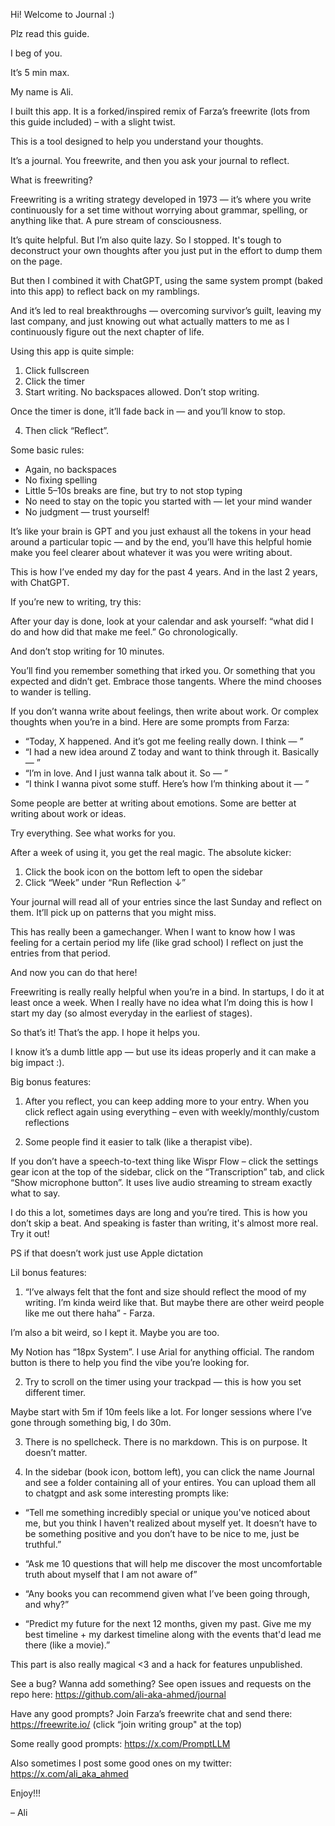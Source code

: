 Hi! Welcome to Journal :)

Plz read this guide.

I beg of you.

It’s 5 min max.

My name is Ali.

I built this app. It is a forked/inspired remix of Farza’s freewrite (lots from this guide included) – with a slight twist.

This is a tool designed to help you understand your thoughts.

It’s a journal. You freewrite, and then you ask your journal to reflect.

What is freewriting?

Freewriting is a writing strategy developed in 1973 — it’s where you write continuously for a set time without worrying about grammar, spelling, or anything like that. A pure stream of consciousness.

It’s quite helpful. But I’m also quite lazy. So I stopped. It's tough to deconstruct your own thoughts after you just put in the effort to dump them on the page.

But then I combined it with ChatGPT, using the same system prompt (baked into this app) to reflect back on my ramblings.

And it’s led to real breakthroughs — overcoming survivor’s guilt, leaving my last company, and just knowing out what actually matters to me as I continuously figure out the next chapter of life.

Using this app is quite simple:

1. Click fullscreen
2. Click the timer
3. Start writing. No backspaces allowed. Don’t stop writing.

Once the timer is done, it’ll fade back in — and you’ll know to stop.

4. Then click “Reflect”.

Some basic rules:

- Again, no backspaces
- No fixing spelling
- Little 5–10s breaks are fine, but try to not stop typing
- No need to stay on the topic you started with — let your mind wander
- No judgment — trust yourself!

It’s like your brain is GPT and you just exhaust all the tokens in your head around a particular topic — and by the end, you’ll have this helpful homie make you feel clearer about whatever it was you were writing about.

This is how I’ve ended my day for the past 4 years. And in the last 2 years, with ChatGPT.

If you’re new to writing, try this:

After your day is done, look at your calendar and ask yourself: “what did I do and how did that make me feel.” Go chronologically.

And don’t stop writing for 10 minutes.

You’ll find you remember something that irked you. Or something that you expected and didn’t get. Embrace those tangents. Where the mind chooses to wander is telling.

If you don’t wanna write about feelings, then write about work. Or complex thoughts when you’re in a bind. Here are some prompts from Farza:

- “Today, X happened. And it’s got me feeling really down. I think — ”
- “I had a new idea around Z today and want to think through it. Basically — ”
- “I’m in love. And I just wanna talk about it. So — ”
- “I think I wanna pivot some stuff. Here’s how I’m thinking about it — ”

Some people are better at writing about emotions.
Some are better at writing about work or ideas.

Try everything. See what works for you.

After a week of using it, you get the real magic. The absolute kicker:

1. Click the book icon on the bottom left to open the sidebar
2. Click  “Week” under “Run Reflection ↓”

Your journal will read all of your entries since the last Sunday and reflect on them. It’ll pick up on patterns that you might miss.

This has really been a gamechanger. When I want to know how I was feeling for a certain period my life (like grad school) I reflect on just the entries from that period.

And now you can do that here!

Freewriting is really really helpful when you’re in a bind. In startups, I do it at least once a week. When I really have no idea what I’m doing this is how I start my day  (so almost everyday in the earliest of stages).

So that’s it! That’s the app. I hope it helps you.

I know it’s a dumb little app — but use its ideas properly and it can make a big impact :).

Big bonus features:

1. After you reflect, you can keep adding more to your entry. When you click reflect again using everything – even with weekly/monthly/custom reflections

2. Some people find it easier to talk (like a therapist vibe).

If you don’t have a speech-to-text thing like Wispr Flow – click the settings gear icon at the top of the sidebar, click on the “Transcription” tab, and click “Show microphone button”. It uses live audio streaming to stream exactly what to say.

I do this a lot, sometimes days are long and you’re tired. This is how you don’t skip a beat. And speaking is faster than writing, it's almost more real. Try it out!

PS if that doesn’t work just use Apple dictation

Lil bonus features:

1. “I’ve always felt that the font and size should reflect the mood of my writing. I’m kinda weird like that. But maybe there are other weird people like me out there haha” - Farza.

I’m also a bit weird, so I kept it. Maybe you are too.

My Notion has “18px System”. I use Arial for anything official. The random button is there to help you find the vibe you’re looking for.

2. Try to scroll on the timer using your trackpad — this is how you set different timer.

Maybe start with 5m if 10m feels like a lot. For longer sessions where I’ve gone through something big, I do 30m.

3. There is no spellcheck. There is no markdown. This is on purpose. It doesn’t matter.

4. In the sidebar (book icon, bottom left), you can click the name Journal and see a folder containing all of your entires. You can upload them all to chatgpt and ask some interesting prompts like:

- “Tell me something incredibly special or unique you've noticed about me, but you think I haven't realized about myself yet. It doesn’t have to be something positive and you don’t have to be nice to me, just be truthful.”

- “Ask me 10 questions that will help me discover the most uncomfortable truth about myself that I am not aware of”

- “Any books you can recommend given what I’ve been going through, and why?”

- “Predict my future for the next 12 months, given my past. Give me my best timeline + my darkest timeline along with the events that'd lead me there (like a movie).”

This part is also really magical <3 and a hack for features unpublished.

See a bug? Wanna add something? See open issues and requests on the repo here:
<https://github.com/ali-aka-ahmed/journal>

Have any good prompts? Join Farza’s freewrite chat and send there:
<https://freewrite.io/> (click “join writing group" at the top)

Some really good prompts:
<https://x.com/PromptLLM>

Also sometimes I post some good ones on my twitter:
<https://x.com/ali_aka_ahmed>

Enjoy!!!

– Ali
